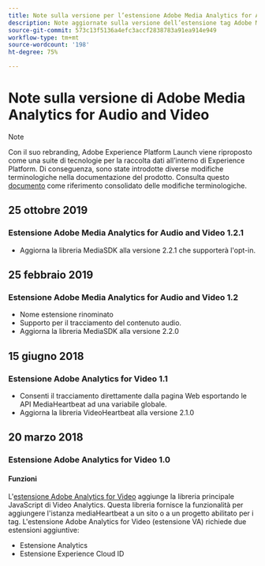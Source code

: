 ```yaml
---
title: Note sulla versione per l’estensione Adobe Media Analytics for Audio and Video
description: Note aggiornate sulla versione dell’estensione tag Adobe Medium Analytics for Audio and Video in Adobe Experience Platform.
source-git-commit: 573c13f5136a4efc3accf2838783a91ea914e949
workflow-type: tm+mt
source-wordcount: '198'
ht-degree: 75%

---
```


# Note sulla versione di Adobe Media Analytics for Audio and Video

>[!NOTE]
>
>Con il suo rebranding, Adobe Experience Platform Launch viene riproposto come una suite di tecnologie per la raccolta dati all’interno di Experience Platform. Di conseguenza, sono state introdotte diverse modifiche terminologiche nella documentazione del prodotto. Consulta questo [documento](../../../term-updates.md) come riferimento consolidato delle modifiche terminologiche.

## 25 ottobre 2019

### Estensione Adobe Media Analytics for Audio and Video 1.2.1

* Aggiorna la libreria MediaSDK alla versione 2.2.1 che supporterà l&#39;opt-in.

## 25 febbraio 2019

### Estensione Adobe Media Analytics for Audio and Video 1.2

* Nome estensione rinominato
* Supporto per il tracciamento del contenuto audio.
* Aggiorna la libreria MediaSDK alla versione 2.2.0

## 15 giugno 2018

### Estensione Adobe Analytics for Video 1.1

* Consenti il tracciamento direttamente dalla pagina Web esportando le API MediaHeartbeat ad una variabile globale.
* Aggiorna la libreria VideoHeartbeat alla versione 2.1.0

## 20 marzo 2018

### Estensione Adobe Analytics for Video 1.0

#### **Funzioni**

L&#39;[estensione Adobe Analytics for Video](../media-analytics/overview.md) aggiunge la libreria principale JavaScript di Video Analytics. Questa libreria fornisce la funzionalità per aggiungere l&#39;istanza mediaHeartbeat a un sito o a un progetto abilitato per i tag. L&#39;estensione Adobe Analytics for Video (estensione VA) richiede due estensioni aggiuntive:

* Estensione Analytics
* Estensione Experience Cloud ID
